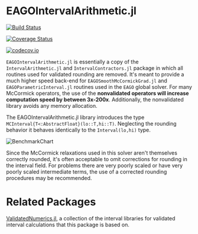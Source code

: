 # EAGOIntervalArithmetic.jl #

[![Build Status](https://travis-ci.org/MatthewStuber/EAGOIntervalArithmetic.jl.svg?branch=master)](https://travis-ci.org/MatthewStuber/EAGOIntervalArithmetic.jl)

[![Coverage Status](https://coveralls.io/repos/MatthewStuber/EAGOIntervalArithmetic.jl/badge.svg?branch=master&service=github)](https://coveralls.io/github/MatthewStuber/EAGOIntervalArithmetic.jl?branch=master)

[![codecov.io](http://codecov.io/github/MatthewStuber/EAGOIntervalArithmetic.jl/coverage.svg?branch=master)](http://codecov.io/github/MatthewStuber/EAGOIntervalArithmetic.jl?branch=master)

`EAGOIntervalArithmetic.jl` is essentially a copy of the `IntervalArithmetic.jl` and `IntervalContractors.jl`
package in which all routines used for validated rounding are removed. It's meant to provide
a much higher speed back-end for `EAGOSmoothMcCormickGrad.jl` and `EAGOParametricInterval.jl`
routines used in the `EAGO` global solver. For many McCormick operators, the use of the **nonvalidated operators will increase computation speed by between 3x-200x**. Additionally, the nonvalidated library avoids any memory allocation.

The EAGOIntervalArithmetic.jl library introduces the type `MCInterval{T<:AbstractFloat}(lo::T,hi::T)`. Neglecting the rounding behavior it behaves identically to the `Interval(lo,hi)` type.


![BenchmarkChart](EAGOIntervalArithmetic/docs/BenchmarkChart.jpg)

Since the McCormick relaxations used in this solver aren't themselves correctly rounded, it's often acceptable to omit corrections for rounding in the interval field. For problems there are very poorly scaled or have very poorly scaled intermediate terms, the use of a corrected rounding procedures may be recommended.

# Related Packages
[ValidatedNumerics.jl](https://github.com/JuliaIntervals/ValidatedNumerics.jl), a collection of the interval libraries for validated interval calculations that this package is based on.
